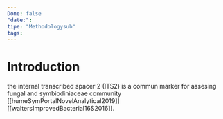 ```yaml
---
Done: false
"date:":
tipe: "Methodologysub"
tags:
---
```

# Introduction
the internal transcribed spacer 2 (ITS2) is a commun marker for assesing fungal and symbiodiniaceae community [[humeSymPortalNovelAnalytical2019]] [[waltersImprovedBacterial16S2016]].
